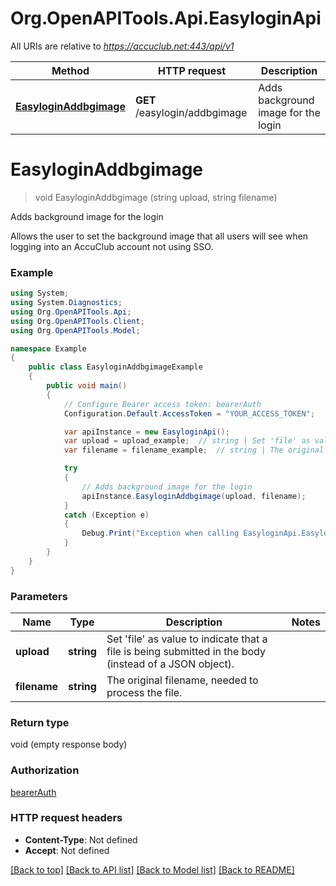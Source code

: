 # Org.OpenAPITools.Api.EasyloginApi

All URIs are relative to *https://accuclub.net:443/api/v1*

Method | HTTP request | Description
------------- | ------------- | -------------
[**EasyloginAddbgimage**](EasyloginApi.md#easyloginaddbgimage) | **GET** /easylogin/addbgimage | Adds background image for the login


<a name="easyloginaddbgimage"></a>
# **EasyloginAddbgimage**
> void EasyloginAddbgimage (string upload, string filename)

Adds background image for the login

Allows the user to set the background image that all users will see when logging into an AccuClub account not using SSO.

### Example
```csharp
using System;
using System.Diagnostics;
using Org.OpenAPITools.Api;
using Org.OpenAPITools.Client;
using Org.OpenAPITools.Model;

namespace Example
{
    public class EasyloginAddbgimageExample
    {
        public void main()
        {
            // Configure Bearer access token: bearerAuth
            Configuration.Default.AccessToken = "YOUR_ACCESS_TOKEN";

            var apiInstance = new EasyloginApi();
            var upload = upload_example;  // string | Set 'file' as value to indicate that a file is being submitted in the body (instead of a JSON object).
            var filename = filename_example;  // string | The original filename, needed to process the file.

            try
            {
                // Adds background image for the login
                apiInstance.EasyloginAddbgimage(upload, filename);
            }
            catch (Exception e)
            {
                Debug.Print("Exception when calling EasyloginApi.EasyloginAddbgimage: " + e.Message );
            }
        }
    }
}
```

### Parameters

Name | Type | Description  | Notes
------------- | ------------- | ------------- | -------------
 **upload** | **string**| Set &#39;file&#39; as value to indicate that a file is being submitted in the body (instead of a JSON object). | 
 **filename** | **string**| The original filename, needed to process the file. | 

### Return type

void (empty response body)

### Authorization

[bearerAuth](../README.md#bearerAuth)

### HTTP request headers

 - **Content-Type**: Not defined
 - **Accept**: Not defined

[[Back to top]](#) [[Back to API list]](../README.md#documentation-for-api-endpoints) [[Back to Model list]](../README.md#documentation-for-models) [[Back to README]](../README.md)

